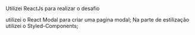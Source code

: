 Utilizei ReactJs para realizar o desafio

utilizei o React Modal para criar uma pagina modal;
Na parte de estilização utilizei o Styled-Components;
